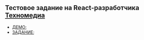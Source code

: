 ## Тестовое задание на React-разработчика [Техномедиа](https://sysdyn.ru/)
+ [ДЕМО](http://sargares22-sysdyn.github.io/tehnomedia-test/);
+ [ЗАДАНИЕ](https://docs.google.com/document/d/1iiDn2onImljJ7J4RzMz7ypud0ZNP-r6qsQ70UWmT1tA);

